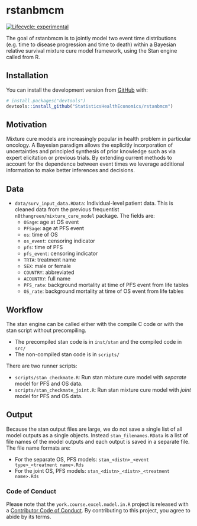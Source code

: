 
<!-- README.md is generated from README.Rmd. Please edit that file -->

# rstanbmcm

<!-- badges: start -->

[![Lifecycle:
experimental](https://img.shields.io/badge/lifecycle-experimental-orange.svg)](https://www.tidyverse.org/lifecycle/#experimental)
<!-- badges: end -->

The goal of rstanbmcm is to jointly model two event time distributions
(e.g. time to disease progression and time to death) within a Bayesian
relative survival mixture cure model framework, using the Stan engine
called from R.

## Installation

You can install the development version from
[GitHub](https://github.com/) with:

``` r
# install.packages("devtools")
devtools::install_github("StatisticsHealthEconomics/rstanbmcm")
```

## Motivation

Mixture cure models are increasingly popular in health problem in
particular oncology. A Bayesian paradigm allows the explicitly
incorporation of uncertainties and principled synthesis of prior
knowledge such as via expert elicitation or previous trials. By
extending current methods to account for the dependence between event
times we leverage additional information to make better inferences and
decisions.

## Data

-   `data/surv_input_data.RData`: Individual-level patient data. This is
    cleaned data from the previous frequentist
    `n8thangreen/mixture_cure_model` package. The fields are:
    -   `OSage`: age at OS event
    -   `PFSage`: age at PFS event
    -   `os`: time of OS
    -   `os_event`: censoring indicator
    -   `pfs`: time of PFS
    -   `pfs_event`: censoring indicator
    -   `TRTA`: treatment name
    -   `SEX`: male or female
    -   `COUNTRY`: abbreviated
    -   `ACOUNTRY`: full name
    -   `PFS_rate`: background mortality at time of PFS event from life
        tables
    -   `OS_rate`: background mortality at time of OS event from life
        tables

## Workflow

The stan engine can be called either with the compile C code or with the
stan script without precompiling.

-   The precompiled stan code is in `inst/stan` and the compiled code in
    `src/`
-   The non-compiled stan code is in `scripts/`

There are two runner scripts:

-   `scripts/stan_checkmate.R`: Run stan mixture cure model with
    *separate* model for PFS and OS data.
-   `scripts/stan_checkmate_joint.R`: Run stan mixture cure model with
    *joint* model for PFS and OS data.

## Output

Because the stan output files are large, we do not save a single list of
all model outputs as a single objects. Instead `stan_filenames.RData` is
a list of file names of the model outputs and each output is saved in a
separate file. The file name formats are:

-   For the separate OS, PFS models:
    `stan_<distn>_<event type>_<treatment name>.Rds`
-   For the joint OS, PFS models:
    `stan_<distn>_<distn>_<treatment name>.Rds`

### Code of Conduct

Please note that the `york.course.excel.model.in.R` project is released
with a [Contributor Code of
Conduct](https://contributor-covenant.org/version/2/0/CODE_OF_CONDUCT.html).
By contributing to this project, you agree to abide by its terms.

